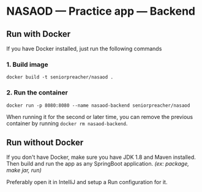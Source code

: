 # NASAOD — Practice app — Backend

## Run with Docker

If you have Docker installed, just run the following commands

### 1. Build image

`docker build -t seniorpreacher/nasaod .`

### 2. Run the container

`docker run -p 8080:8080 --name nasaod-backend seniorpreacher/nasaod`

When running it for the second or later time, you can remove the previous container by running `docker rm nasaod-backend`.

## Run without Docker

If you don't have Docker, make sure you have JDK 1.8 and Maven installed. 
Then build and run the app as any SpringBoot application. _(ex: package, make jar, run)_

Preferably open it in IntelliJ and setup a Run configuration for it.
